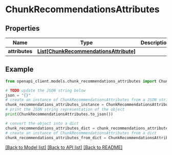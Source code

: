 # ChunkRecommendationsAttributes


## Properties

Name | Type | Description | Notes
------------ | ------------- | ------------- | -------------
**attributes** | [**List[ChunkRecommendationsAttribute]**](ChunkRecommendationsAttribute.md) |  | 

## Example

```python
from openapi_client.models.chunk_recommendations_attributes import ChunkRecommendationsAttributes

# TODO update the JSON string below
json = "{}"
# create an instance of ChunkRecommendationsAttributes from a JSON string
chunk_recommendations_attributes_instance = ChunkRecommendationsAttributes.from_json(json)
# print the JSON string representation of the object
print(ChunkRecommendationsAttributes.to_json())

# convert the object into a dict
chunk_recommendations_attributes_dict = chunk_recommendations_attributes_instance.to_dict()
# create an instance of ChunkRecommendationsAttributes from a dict
chunk_recommendations_attributes_from_dict = ChunkRecommendationsAttributes.from_dict(chunk_recommendations_attributes_dict)
```
[[Back to Model list]](../README.md#documentation-for-models) [[Back to API list]](../README.md#documentation-for-api-endpoints) [[Back to README]](../README.md)


